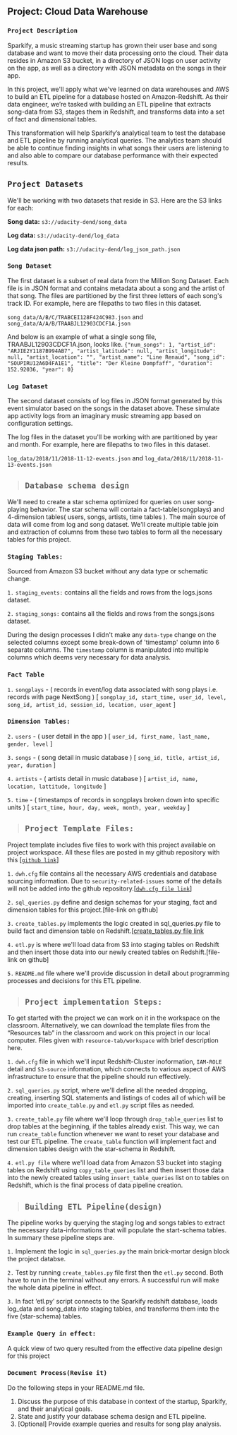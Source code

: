 

## Project: Cloud Data Warehouse
### `Project Description`
Sparkify, a music streaming startup has grown their user base and song database and want to move their data processing onto the cloud. Their data resides in Amazon S3 bucket, in a directory of JSON logs on user activity on the app, as well as a directory with JSON metadata on the songs in their app.

In this project, we'll apply what we've learned on data warehouses and AWS to build an ETL pipeline for a database hosted on Amazon-Redshift. As their data engineer, we’re tasked with building an ETL pipeline that extracts song-data from S3, stages them in Redshift, and transforms data into a set of fact and dimensional tables. 

This transformation will help  Sparkify’s analytical team to test the database and ETL pipeline by running analytical queries. The analytics team should be able to continue finding insights in what songs their users are listening to and also able to compare our database performance with their expected results.

## `Project Datasets`
We'll be working with two datasets that reside in S3. Here are the S3 links for each:

**Song data:** `s3://udacity-dend/song_data`

**Log data:** `s3://udacity-dend/log_data`

**Log data json path:** `s3://udacity-dend/log_json_path.json`

### `Song Dataset`
The first dataset is a subset of real data from the Million Song Dataset. Each file is in JSON format and contains metadata about a song and the artist of that song. The files are partitioned by the first three letters of each song's track ID. For example, here are filepaths to two files in this dataset.

`song_data/A/B/C/TRABCEI128F424C983.json` and `song_data/A/A/B/TRAABJL12903CDCF1A.json`

And below is an example of what a single song file, TRAABJL12903CDCF1A.json, looks like.
`{"num_songs": 1, "artist_id": "ARJIE2Y1187B994AB7", "artist_latitude": null, "artist_longitude": null, "artist_location": "", "artist_name": "Line Renaud", "song_id": "SOUPIRU12A6D4FA1E1", "title": "Der Kleine Dompfaff", "duration": 152.92036, "year": 0}`

### `Log Dataset`
The second dataset consists of log files in JSON format generated by this event simulator based on the songs in the dataset above. These simulate app activity logs from an imaginary music streaming app based on configuration settings.

The log files in the dataset you'll be working with are partitioned by year and month. For example, here are filepaths to two files in this dataset.

`log_data/2018/11/2018-11-12-events.json` and `log_data/2018/11/2018-11-13-events.json`


> ## `Database schema design`
We'll need to create a star schema optimized for queries on user song-playing behavior. The star schema will contain a fact-table(songplays) and 4-dimension tables( users, songs, artists, time tables ). The main source of data will come from log and song dataset. We'll create multiple table join and extraction of columns from these two tables to form all the necessary tables for this project.

### `Staging Tables:`
Sourced from Amazon S3 bucket without any data type or schematic change.

`1.` `staging_events:` contains all the fields and rows from the logs.jsons dataset. 

`2.` `staging_songs:` contains all the fields and rows from the songs.jsons dataset. 

During the design processes I didn't make any `data-type` change on the selected columns except some break-down of 'timestamp' column into 6 separate columns. The `timestamp` column is manipulated into multiple columns which deems very necessary for data analysis.

### `Fact Table`
`1.` `songplays` - ( records in event/log data associated with song plays i.e. records with page NextSong ) [ `songplay_id, start_time, user_id, level, song_id, artist_id, session_id, location, user_agent` ]

### `Dimension Tables:`
`2.` `users` - ( user detail in the app ) [ `user_id, first_name, last_name, gender, level` ]

`3.` `songs` - ( song detail in music database ) [ `song_id, title, artist_id, year, duration` ]

`4.` `artists` - ( artists detail in music database ) [ `artist_id, name, location, lattitude, longitude` ]

`5.` `time` - ( timestamps of records in songplays broken down into specific units ) [ `start_time, hour, day, week, month, year, weekday` ]


> ## `Project Template Files:` 
Project template includes five files to work with this project available on project workspace. All these files are posted in my github repository with this [[`github link`](https://github.com/farhadkpx/DEND-Data-Engneering-Nano-Degree-/tree/main/Cloud_Data_Warehouse/Project_Cloud_Data_Warehouse)]

`1.` `dwh.cfg` file contains all the necessary AWS credentials and database sourcing information. Due to `security-related-issues` some of the details will not be added into the github repository.[[`dwh.cfg file link`](https://github.com/farhadkpx/DEND-Data-Engneering-Nano-Degree-/blob/main/Cloud_Data_Warehouse/Project_Cloud_Data_Warehouse/dwh.cfg.txt)]

`2.` `sql_queries.py` define and design schemas for your staging, fact and dimension tables for this project.[file-link on github]

`3.` `create_tables.py` implements the logic created in sql_queries.py file to build fact and dimension table on Redshift.[[create_tables.py file link](https://github.com/farhadkpx/DEND-Data-Engneering-Nano-Degree-/blob/main/Cloud_Data_Warehouse/Project_Cloud_Data_Warehouse/create_tables.py)

`4.` `etl.py` is where we'll load data from S3 into staging tables on Redshift and then insert those data into our newly created tables on Redshift.[file-link on github]

`5.` `README.md` file where we'll provide discussion in detail about programming processes and decisions for this ETL pipeline.


> ## `Project implementation Steps:`
To get started with the project we can work on it in the workspace on the classroom. Alternatively, we can download the template files from the “Resources tab” in the classroom and work on this project in our local computer. Files given with `resource-tab/workspace` with brief description here.

`1.`  `dwh.cfg` file in which we'll input Redshift-Cluster inoformation, `IAM-ROLE` detail and `S3-source` information, which connects to various aspect of AWS infrastructure to ensure that the pipeline should run effectively.

`2.` `sql_queries.py` script, where we'll define all the needed dropping, creating, inserting SQL statements and listings of codes all of which will be imported into `create_table.py` and `etl.py` script files as needed.

`3.` `create_table.py` file where we'll loop through `drop_table_queries` list to drop tables at the beginning, if the tables already exist. This way, we can run `create_table` function whenever we want to reset your database and test our ETL pipeline. The `create_table` function will implement fact and dimension tables design with the star-schema in Redshift.

`4.` `etl.py file` where we'll load data from Amazon S3 bucket into staging tables on Redshift using `copy_table_queries` list and then insert those data into the newly created tables using `insert_table_queries` list on to tables on Redshift, which is the final process of data pipeline creation.


> ## `Building ETL Pipeline(design)`
The pipeline works by querying the staging log and songs tables to extract the necessary data-informations that will populate the start-schema tables. In summary these pipeline steps are.

`1.` Implement the logic in `sql_queries.py` the main brick-mortar design block the project databse.

`2.` Test by running `create_tables.py`  file first then the `etl.py` second. Both have to run in the terminal without any errors. A successful run will make the whole data pipeline in effect.

`3.` In fact ‘etl.py’ script connects to the Sparkify redshift database, loads log_data and song_data into staging tables, and transforms them into the five (star-schema) tables.

### `Example Query in effect:`
A quick view of two query resulted from the effective data pipeline design for this project


### `Document Process(Revise it)`
Do the following steps in your README.md file.
1. Discuss the purpose of this database in context of the startup, Sparkify, and their analytical goals.
2. State and justify your database schema design and ETL pipeline.
3. [Optional] Provide example queries and results for song play analysis.

